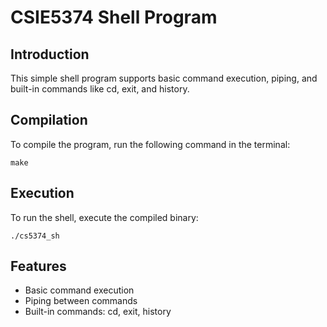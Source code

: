 # CSIE5374 Shell Program

## Introduction

This simple shell program supports basic command execution, piping, and built-in commands like cd, exit, and history.

## Compilation

To compile the program, run the following command in the terminal:

```
make
```

## Execution

To run the shell, execute the compiled binary:

```
./cs5374_sh
```

## Features

- Basic command execution
- Piping between commands
- Built-in commands: cd, exit, history
